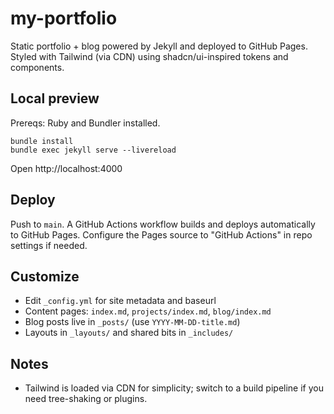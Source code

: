 # my-portfolio

Static portfolio + blog powered by Jekyll and deployed to GitHub Pages. Styled with Tailwind (via CDN) using shadcn/ui-inspired tokens and components.

## Local preview

Prereqs: Ruby and Bundler installed.

```
bundle install
bundle exec jekyll serve --livereload
```

Open http://localhost:4000

## Deploy

Push to `main`. A GitHub Actions workflow builds and deploys automatically to GitHub Pages. Configure the Pages source to "GitHub Actions" in repo settings if needed.

## Customize

- Edit `_config.yml` for site metadata and baseurl
- Content pages: `index.md`, `projects/index.md`, `blog/index.md`
- Blog posts live in `_posts/` (use `YYYY-MM-DD-title.md`)
- Layouts in `_layouts/` and shared bits in `_includes/`

## Notes

- Tailwind is loaded via CDN for simplicity; switch to a build pipeline if you need tree-shaking or plugins.

